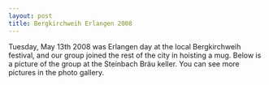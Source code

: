 ```yaml
---
layout: post
title: Bergkirchweih Erlangen 2008
---
```


Tuesday, May 13th 2008 was Erlangen day at the local Bergkirchweih festival, and our group joined the rest of the city in hoisting a mug. 
Below is a picture of the group at the Steinbach Bräu keller. 
You can see more pictures in the photo gallery. 

